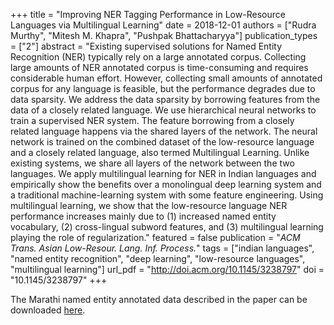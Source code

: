 +++
title = "Improving NER Tagging Performance in Low-Resource Languages via Multilingual Learning"
date = 2018-12-01
authors = ["Rudra Murthy", "Mitesh M. Khapra", "Pushpak Bhattacharyya"]
publication_types = ["2"]
abstract = "Existing supervised solutions for Named Entity Recognition (NER) typically rely on a large annotated corpus. Collecting large amounts of NER annotated corpus is time-consuming and requires considerable human effort. However, collecting small amounts of annotated corpus for any language is feasible, but the performance degrades due to data sparsity. We address the data sparsity by borrowing features from the data of a closely related language. We use hierarchical neural networks to train a supervised NER system. The feature borrowing from a closely related language happens via the shared layers of the network. The neural network is trained on the combined dataset of the low-resource language and a closely related language, also termed Multilingual Learning. Unlike existing systems, we share all layers of the network between the two languages. We apply multilingual learning for NER in Indian languages and empirically show the benefits over a monolingual deep learning system and a traditional machine-learning system with some feature engineering. Using multilingual learning, we show that the low-resource language NER performance increases mainly due to (1) increased named entity vocabulary, (2) cross-lingual subword features, and (3) multilingual learning playing the role of regularization."
featured = false
publication = "*ACM Trans. Asian Low-Resour. Lang. Inf. Process.*"
tags = ["indian languages", "named entity recognition", "deep learning", "low-resource languages", "multilingual learning"]
url_pdf = "http://doi.acm.org/10.1145/3238797"
doi = "10.1145/3238797"
+++

The Marathi named entity annotated data described in the paper can be downloaded [here](http://www.cfilt.iitb.ac.in/ner/download_data.html).

